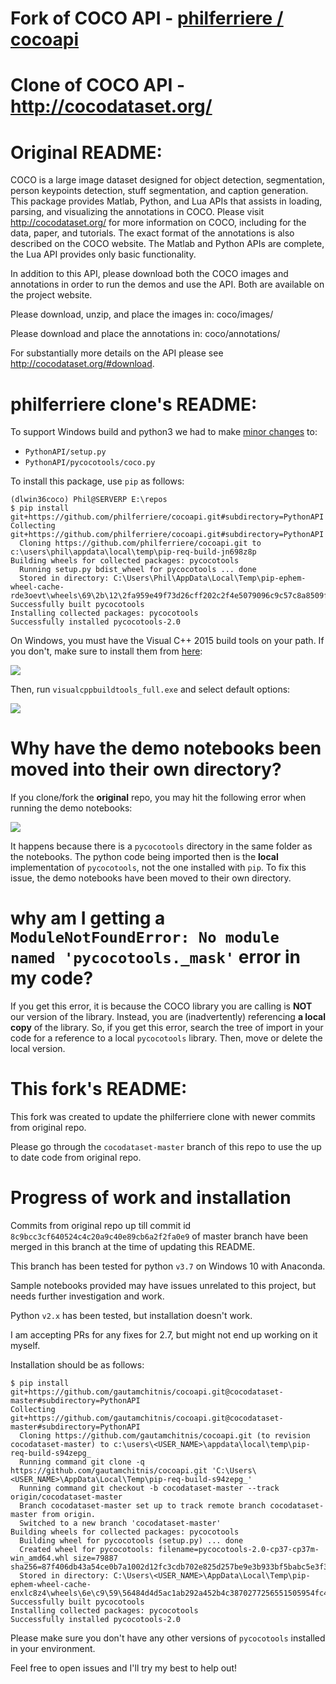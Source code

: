 Fork of COCO API - [philferriere / cocoapi](https://github.com/philferriere/cocoapi)
===========================================

Clone of COCO API - http://cocodataset.org/
===========================================

# Original README:

COCO is a large image dataset designed for object detection, segmentation, person keypoints detection, stuff segmentation, and caption generation. This package provides Matlab, Python, and Lua APIs that assists in loading, parsing, and visualizing the annotations in COCO. Please visit http://cocodataset.org/ for more information on COCO, including for the data, paper, and tutorials. The exact format of the annotations is also described on the COCO website. The Matlab and Python APIs are complete, the Lua API provides only basic functionality.

In addition to this API, please download both the COCO images and annotations in order to run the demos and use the API. Both are available on the project website.

Please download, unzip, and place the images in: coco/images/

Please download and place the annotations in: coco/annotations/

For substantially more details on the API please see http://cocodataset.org/#download.

# philferriere clone's README:

To support Windows build and python3 we had to make [minor changes](https://github.com/cocodataset/cocoapi/compare/master...philferriere:master#diff-49ecc5c8e93163121e2cc2eb6b1fca2c) to:

- `PythonAPI/setup.py`
- `PythonAPI/pycocotools/coco.py`

To install this package, use `pip` as follows:

```
(dlwin36coco) Phil@SERVERP E:\repos
$ pip install git+https://github.com/philferriere/cocoapi.git#subdirectory=PythonAPI
Collecting git+https://github.com/philferriere/cocoapi.git#subdirectory=PythonAPI
  Cloning https://github.com/philferriere/cocoapi.git to c:\users\phil\appdata\local\temp\pip-req-build-jn698z8p
Building wheels for collected packages: pycocotools
  Running setup.py bdist_wheel for pycocotools ... done
  Stored in directory: C:\Users\Phil\AppData\Local\Temp\pip-ephem-wheel-cache-rde3oevt\wheels\69\2b\12\2fa959e49f73d26cff202c2f4e5079096c9c57c8a8509fd75c
Successfully built pycocotools
Installing collected packages: pycocotools
Successfully installed pycocotools-2.0
```

On Windows, you must have the Visual C++ 2015 build tools on your path. If you don't, make sure to install them from [here](https://go.microsoft.com/fwlink/?LinkId=691126):

![](img/download.png)

Then, run `visualcppbuildtools_full.exe` and select default options:

![](img/install.png)

# Why have the demo notebooks been moved into their own directory?

If you clone/fork the **original** repo, you may hit the following error when running the demo notebooks:

![](img/notebooks.png)

It happens because there is a `pycocotools` directory in the same folder as the notebooks. The python code being imported then is the **local** implementation of `pycocotools`, not the one installed with `pip`. To fix this issue, the demo notebooks have been moved to their own directory.

# why am I getting a `ModuleNotFoundError: No module named 'pycocotools._mask'` error in my code?

If you get this error, it is because the COCO library you are calling is **NOT** our version of the library. Instead, you are (inadvertently) referencing **a local copy** of the library. So, if you get this error, search the tree of import in your code for a reference to a local `pycocotools` library. Then, move or delete the local version.

# This fork's README:

This fork was created to update the philferriere clone with newer commits from original repo.

Please go through the `cocodataset-master` branch of this repo to use the up to date code from original repo.

# Progress of work and installation

Commits from original repo up till commit id `8c9bcc3cf640524c4c20a9c40e89cb6a2f2fa0e9` of master branch have been
merged in this branch at the time of updating this README.

This branch has been tested for python `v3.7` on Windows 10 with Anaconda.

Sample notebooks provided may have issues unrelated to this project, but needs further investigation and work.

Python `v2.x` has been tested, but installation doesn't work.

I am accepting PRs for any fixes for 2.7, but might not end up working on it myself.

Installation should be as follows:

```
$ pip install git+https://github.com/gautamchitnis/cocoapi.git@cocodataset-master#subdirectory=PythonAPI
Collecting git+https://github.com/gautamchitnis/cocoapi.git@cocodataset-master#subdirectory=PythonAPI
  Cloning https://github.com/gautamchitnis/cocoapi.git (to revision cocodataset-master) to c:\users\<USER_NAME>\appdata\local\temp\pip-req-build-s94zepg_
  Running command git clone -q https://github.com/gautamchitnis/cocoapi.git 'C:\Users\<USER_NAME>\AppData\Local\Temp\pip-req-build-s94zepg_'
  Running command git checkout -b cocodataset-master --track origin/cocodataset-master
  Branch cocodataset-master set up to track remote branch cocodataset-master from origin.
  Switched to a new branch 'cocodataset-master'
Building wheels for collected packages: pycocotools
  Building wheel for pycocotools (setup.py) ... done
  Created wheel for pycocotools: filename=pycocotools-2.0-cp37-cp37m-win_amd64.whl size=79887 sha256=87f406db43a54ce0b7a1002d12fc3cdb702e825d257be9e3b933bf5babc5e3f3
  Stored in directory: C:\Users\<USER_NAME>\AppData\Local\Temp\pip-ephem-wheel-cache-enxlc8z4\wheels\6e\c9\59\56484d4d5ac1ab292a452b4c3870277256551505954fc4a1db
Successfully built pycocotools
Installing collected packages: pycocotools
Successfully installed pycocotools-2.0
```

Please make sure you don't have any other versions of `pycocotools` installed in your environment.

Feel free to open issues and I'll try my best to help out!
